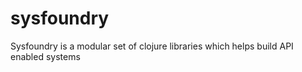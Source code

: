 # sysfoundry
Sysfoundry is a modular set of clojure libraries which helps build API enabled systems

